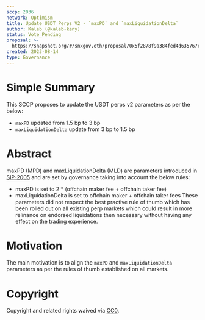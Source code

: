 ```yaml
---
sccp: 2036
network: Optimism
title: Update USDT Perps V2 - `maxPD` and `maxLiquidationDelta`
author: Kaleb (@kaleb-keny)
status: Vote_Pending
proposal: >-
  https://snapshot.org/#/snxgov.eth/proposal/0x5f2878f9a384fed4d635767c2b5bb615a1f286d8e1d26b7e9621616c611720a9
created: 2023-08-14
type: Governance
---
```


# Simple Summary

This SCCP proposes to update the USDT perps v2 parameters as per the below:
- `maxPD` updated from 1.5 bp to 3 bp
- `maxLiquidationDelta` update from 3 bp to 1.5 bp

# Abstract

maxPD (MPD) and maxLiquidationDelta (MLD) are parameters introduced in [SIP-2005](https://sips.synthetix.io/sips/sip-2005/) and are set by governance taking into account the below rules:
- maxPD is set to 2 * (offchain maker fee + offchain taker fee)
- maxLiquidationDelta is set to offchain maker + offchain taker fees
These parameters did not respect the best practive rule of thumb which has been rolled out on all existing perp markets which could result in more relinance on endorsed liquidations then necessary without having any effect on the trading experience.

# Motivation

The main motivation is to align the `maxPD` and `maxLiquidationDelta` parameters as per the rules of thumb established on all markets.

# Copyright

Copyright and related rights waived via [CC0](https://creativecommons.org/publicdomain/zero/1.0/).


